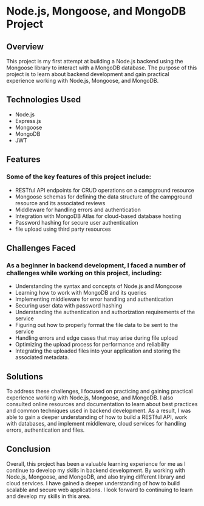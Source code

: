 # Node.js, Mongoose, and MongoDB Project

## Overview

This project is my first attempt at building a Node.js backend using the Mongoose library to interact with a MongoDB database. The purpose of this project is to learn about backend development and gain practical experience working with Node.js, Mongoose, and MongoDB.

## Technologies Used

- Node.js
- Express.js
- Mongoose
- MongoDB
- JWT

## Features

### Some of the key features of this project include:

- RESTful API endpoints for CRUD operations on a campground resource
- Mongoose schemas for defining the data structure of the campground resource and its associated reviews
- Middleware for handling errors and authentication
- Integration with MongoDB Atlas for cloud-based database hosting
- Password hashing for secure user authentication
- file upload using third party resources

## Challenges Faced

### As a beginner in backend development, I faced a number of challenges while working on this project, including:

- Understanding the syntax and concepts of Node.js and Mongoose
- Learning how to work with MongoDB and its queries
- Implementing middleware for error handling and authentication
- Securing user data with password hashing
- Understanding the authentication and authorization requirements of the service
- Figuring out how to properly format the file data to be sent to the service
- Handling errors and edge cases that may arise during file upload
- Optimizing the upload process for performance and reliability
- Integrating the uploaded files into your application and storing the associated metadata.

## Solutions

To address these challenges, I focused on practicing and gaining practical experience working with Node.js, Mongoose, and MongoDB. I also consulted online resources and documentation to learn about best practices and common techniques used in backend development. As a result, I was able to gain a deeper understanding of how to build a RESTful API, work with databases, and implement middleware, cloud services for handling errors, authentication and files.

## Conclusion

Overall, this project has been a valuable learning experience for me as I continue to develop my skills in backend development. By working with Node.js, Mongoose, and MongoDB, and also trying different library and cloud services. I have gained a deeper understanding of how to build scalable and secure web applications. I look forward to continuing to learn and develop my skills in this area.
